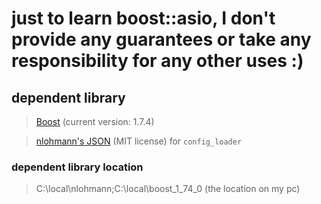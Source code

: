 # just to learn boost::asio, I don't provide any guarantees or take any responsibility for any other uses :)

## dependent library
> [Boost](https://www.boost.org) (current version: 1.7.4)

> [nlohmann's JSON](https://github.com/nlohmann/json) (MIT license) for `config_loader`

### dependent library location
> C:\local\nlohmann;C:\local\boost_1_74_0 (the location on my pc)
